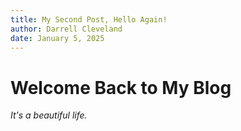 ```yaml
---
title: My Second Post, Hello Again!
author: Darrell Cleveland
date: January 5, 2025
---
```


# Welcome Back to My Blog

*It's a beautiful life.*